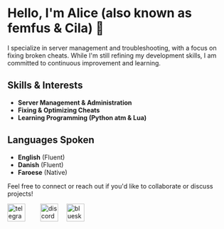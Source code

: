 # Hello, I'm Alice (also known as femfus & Cila) 👋

I specialize in server management and troubleshooting, with a focus on fixing broken cheats. While I'm still refining my development skills, I am committed to continuous improvement and learning.

## Skills & Interests
- **Server Management & Administration**
- **Fixing & Optimizing Cheats**
- **Learning Programming (Python atm & Lua)**

## Languages Spoken
- **English** (Fluent)
- **Danish** (Fluent)
- **Faroese** (Native)

Feel free to connect or reach out if you'd like to collaborate or discuss projects!

<a href="https://t.me/ciladev"><img src="https://github.com/user-attachments/assets/53059cb7-1214-4e98-a7a1-cceb8a90c0aa" alt="telegram" width="40" height="40" style="margin-right: 15px;"></a>
<a href="https://discord.com/invite/tEVWn24N"><img src="https://github.com/user-attachments/assets/7a543fcb-e225-4159-ad22-0eb3b544ba4b" alt="discord" width="40" height="40" style="margin-left: 15px;"></a>
<a href="https://bsky.app/profile/femfus.bsky.social"><img src="https://github.com/user-attachments/assets/98b4d15b-73d8-49a7-8f32-38fc0287949e" alt="bluesky" width="40" height="40" style="margin-left: 15px;"></a>
